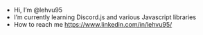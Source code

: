 - Hi, I’m @lehvu95
- I’m currently learning Discord.js and various Javascript libraries
- How to reach me https://www.linkedin.com/in/lehvu95/

<!---
lehvu95/lehvu95 is a ✨ special ✨ repository because its `README.md` (this file) appears on your GitHub profile.
You can click the Preview link to take a look at your changes.
--->
